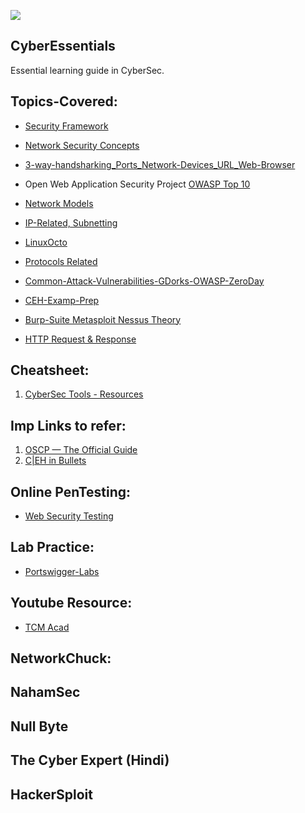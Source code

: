 ![](https://img.shields.io/badge/Cyber-Essentials-yellow)

## CyberEssentials
Essential learning guide in CyberSec.

## Topics-Covered:
- [Security Framework](https://github.com/IOxCyber/CyberEssentials/tree/06fc9cbbb9153e9e92f1aeaf9291a57ef769be39/Basic-GRC-Concepts/Security_Frameworks)
- [Network Security Concepts](https://github.com/IOxCyber/CyberEssentials/tree/06fc9cbbb9153e9e92f1aeaf9291a57ef769be39/Network-Security)

- [3-way-handsharking_Ports_Network-Devices_URL_Web-Browser](https://github.com/IOxCyber/CyberEssentials/tree/2874abf95537d140947afc42895ae35e8048be24/Network_101/Network-Concepts_101)
- Open Web Application Security Project [OWASP Top 10](https://github.com/IOxCyber/CyberEssentials/tree/de7f7dcdf706fd979c3d0fe3fa56c871671cf22d/Security-Insights/Common%20Knowledge/WEB-Vulnerabilities)

- [Network Models](https://github.com/IOxCyber/CyberEssentials/tree/06fc9cbbb9153e9e92f1aeaf9291a57ef769be39/Network_101/Logical-Network-Models)
- [IP-Related, Subnetting](https://github.com/IOxCyber/CyberEssentials/tree/06fc9cbbb9153e9e92f1aeaf9291a57ef769be39/Network_101/IP-and-Subnetting-related)

- [LinuxOcto](https://github.com/IOxCyber/Linux-octo/blob/891906ecf3bb0899e3d25eccba4934de7037663a/RH124/Describe-Networking-Concepts11.md#chapter-11-describe-networking-concepts)
- [Protocols Related](https://github.com/IOxCyber/CyberEssentials/tree/06fc9cbbb9153e9e92f1aeaf9291a57ef769be39/Network_101/Protocols-Related)

- [Common-Attack-Vulnerabilities-GDorks-OWASP-ZeroDay](https://github.com/IOxCyber/CyberEssentials/tree/c2aeae8445e1818c8d13e33d6c17071cf9125cc2/Security-Insights/Common%20Knowledge)
- [CEH-Examp-Prep](https://github.com/IOxCyber/CyberEssentials/tree/c2aeae8445e1818c8d13e33d6c17071cf9125cc2/Security-Insights/CEH-Exam-Prep)

- [Burp-Suite Metasploit Nessus Theory](https://github.com/IOxCyber/CyberEssentials/tree/c2aeae8445e1818c8d13e33d6c17071cf9125cc2/Security-Tools)
- [HTTP Request & Response](https://github.com/IOxCyber/CyberEssentials/blob/d20fe0b4cc589f2548511e83a07112ecfa89a05e/Network_101/Protocols-Related/HTTP-in-Depth.md)


## Cheatsheet:
1. [CyberSec Tools - Resources](https://github.com/The-Art-of-Hacking/h4cker/tree/master/cheat_sheets)

## Imp Links to refer:
1. [OSCP — The Official Guide](https://n3nu.medium.com/oscp-the-official-guide-c461f5e025bb)
2. [C|EH in Bullets](https://github.com/undergroundwires/CEH-in-bullet-points)

## Online PenTesting:
- [Web Security Testing](https://portswigger.net/)

## Lab Practice:
- [Portswigger-Labs](https://github.com/IOxCyber/CyberEssentials/tree/57fee952ca47d336163957db540d7fde46bb0830/Security-Tools/Burp_Suite/PortSwigger-WebSecAcad/Web_Vuln-Insights)

## Youtube Resource:
- [TCM Acad](https://www.youtube.com/watch?v=fNzpcB7ODxQ&list=PLLKT__MCUeixqHJ1TRqrHsEd6_EdEvo47)


## NetworkChuck:

## NahamSec

## Null Byte

## The Cyber Expert (Hindi)

## HackerSploit

